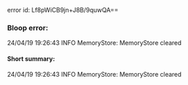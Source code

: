 error id: Lf8pWiCB9jn+J8B/9quwQA==
### Bloop error:

24/04/19 19:26:43 INFO MemoryStore: MemoryStore cleared
#### Short summary: 

24/04/19 19:26:43 INFO MemoryStore: MemoryStore cleared